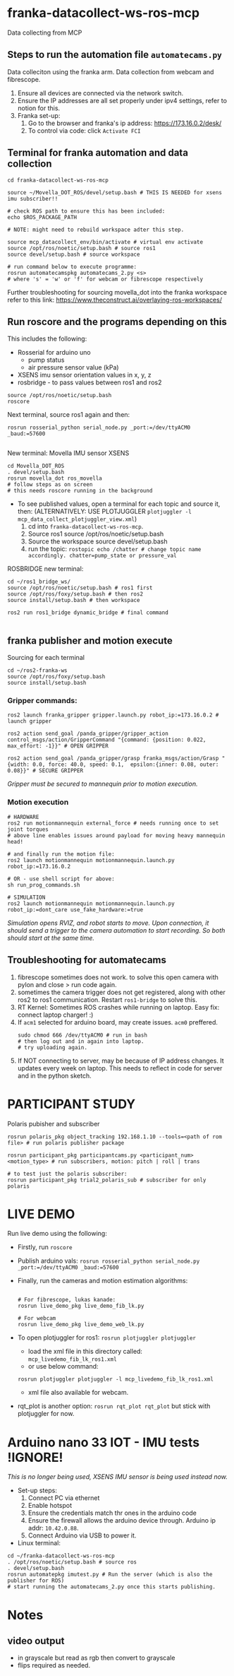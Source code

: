 # franka-datacollect-ws-ros-mcp
Data collecting from MCP 

## Steps to run the automation file `automatecams.py`

Data colleciton using the franka arm. Data collection from webcam and fibrescope. 
1. Ensure all devices are connected via the network switch.
2. Ensure the IP addresses are all set properly under ipv4 settings, refer to notion for this. 
3. Franka set-up:
   1. Go to the browser and franka's ip address: https://173.16.0.2/desk/ 
   2. To control via code: click `Activate FCI`
## Terminal for franka automation and data collection
```
cd franka-datacollect-ws-ros-mcp

source ~/Movella_DOT_ROS/devel/setup.bash # THIS IS NEEDED for xsens imu subscriber!!

# check ROS path to ensure this has been included: 
echo $ROS_PACKAGE_PATH 

# NOTE: might need to rebuild workspace adter this step. 

source mcp_datacollect_env/bin/activate # virtual env activate
source /opt/ros/noetic/setup.bash # source ros1
source devel/setup.bash # source workspace

# run command below to execute programme: 
rosrun automatecamspkg automatecams_2.py <s>
# where 's' = 'w' or 'f' for webcam or fibrescope respectively
``` 

Further troubleshooting for sourcing movella_dot into the franka workspace refer to this link: 
https://www.theconstruct.ai/overlaying-ros-workspaces/ 


## Run roscore and the programs depending on this
This includes the following: 
* Rosserial for arduino uno
  * pump status
  * air pressure sensor value (kPa)
* XSENS imu sensor orientation values in x, y, z
* rosbridge - to pass values between ros1 and ros2

```
source /opt/ros/noetic/setup.bash
roscore
```
Next terminal, source ros1 again and then: 
```
rosrun rosserial_python serial_node.py _port:=/dev/ttyACM0 _baud:=57600


```
New terminal: Movella IMU sensor XSENS
```
cd Movella_DOT_ROS
. devel/setup.bash
rosrun movella_dot ros_movella 
# follow steps as on screen
# this needs roscore running in the background
```
* To see published values, open a terminal for each topic and source it, then: (ALTERNATIVELY: USE PLOTJUGGLER `plotjuggler -l mcp_data_collect_plotjuggler_view.xml`)
    1. cd into `franka-datacollect-ws-ros-mcp`. 
    2. Source ros1 source /opt/ros/noetic/setup.bash
    3. Source the workspace source devel/setup.bash
    4. run the topic: `rostopic echo /chatter # change topic name accordingly. chatter=pump_state or pressure_val`

ROSBRIDGE new terminal: 
```
cd ~/ros1_bridge_ws/
source /opt/ros/noetic/setup.bash # ros1 first
source /opt/ros/foxy/setup.bash # then ros2 
source install/setup.bash # then workspace

ros2 run ros1_bridge dynamic_bridge # final command


```

## franka publisher and motion execute
Sourcing for each terminal
```
cd ~/ros2-franka-ws
source /opt/ros/foxy/setup.bash
source install/setup.bash
```

### Gripper commands: 
```
ros2 launch franka_gripper gripper.launch.py robot_ip:=173.16.0.2 # launch gripper

ros2 action send_goal /panda_gripper/gripper_action control_msgs/action/GripperCommand "{command: {position: 0.022, max_effort: -1}}" # OPEN GRIPPER

ros2 action send_goal /panda_gripper/grasp franka_msgs/action/Grasp "{width: 0.0, force: 40.0, speed: 0.1,  epsilon:{inner: 0.08, outer: 0.08}}" # SECURE GRIPPER
```
*Gripper must be secured to mannequin prior to motion execution.* 


### Motion execution
```
# HARDWARE
ros2 run motionmannequin external_force # needs running once to set joint torques
# above line enables issues around payload for moving heavy mannequin head!

# and finally run the motion file:
ros2 launch motionmannequin motionmannequin.launch.py robot_ip:=173.16.0.2

# OR - use shell script for above: 
sh run_prog_commands.sh

# SIMULATION
ros2 launch motionmannequin motionmannequin.launch.py robot_ip:=dont_care use_fake_hardware:=true
```

*Simulation opens RVIZ, and robot starts to move. Upon connection, it should send a trigger to the camera automation to start recording. So both should start at the same time.* 

## Troubleshooting for automatecams
1. fibrescope sometimes does not work. to solve this open camera with pylon and close > run code again. 
2. sometimes the camera trigger does not get registered, along with other ros2 to ros1 communication. Restart `ros1-bridge` to solve this. 
3. RT Kernel: Sometimes ROS crashes while running on laptop. Easy fix: connect laptop charger! :) 
4. If `acm1` selected for arduino board, may create issues. `acm0` preffered. 
   ```
   sudo chmod 666 /dev/ttyACM0 # run in bash
   # then log out and in again into laptop. 
   # try uploading again. 
   ``` 
5. If NOT connecting to server, may be because of IP address changes. It updates every week on laptop. This needs to reflect in code for server and in the python sketch. 

# PARTICIPANT STUDY
Polaris pubisher and subscriber
 
```
rosrun polaris_pkg object_tracking 192.168.1.10 --tools=<path of rom file> # run polaris publisher package

rosrun participant_pkg participantcams.py <participant_num> <motion_type> # run subscribers, motion: pitch | roll | trans

# to test just the polaris subscriber: 
rosrun participant_pkg trial2_polaris_sub # subscriber for only polaris

```

# LIVE DEMO
Run live demo using the following: 
* Firstly, run `roscore`
* Publish arduino vals:  `rosrun rosserial_python serial_node.py _port:=/dev/ttyACM0 _baud:=57600` 
* Finally, run the cameras and motion estimation algorithms: 
  ```

  # For fibrescope, lukas kanade: 
  rosrun live_demo_pkg live_demo_fib_lk.py

  # For webcam 
  rosrun live_demo_pkg live_demo_web_lk.py

  ```
  
* To open plotjuggler for ros1: `rosrun plotjuggler plotjuggler`
  * load the xml file in this directory called: `mcp_livedemo_fib_lk_ros1.xml`
  * or use below command: 
  ```
  rosrun plotjuggler plotjuggler -l mcp_livedemo_fib_lk_ros1.xml
  ```
  * xml file also available for webcam. 
* rqt_plot is another option: `rosrun rqt_plot rqt_plot` but stick with plotjuggler for now. 

# Arduino nano 33 IOT - IMU tests !IGNORE!
*This is no longer being used, XSENS IMU sensor is being used instead now.*
* Set-up steps: 
  1. Connect PC via ethernet
  2. Enable hotspot
  3. Ensure the credentials match thr ones in the arduino code
  4. Ensure the firewall allows the arduino device through. Arduino ip addr: `10.42.0.88`. 
  5. Connect Arduino via USB to power it. 
* Linux terminal: 
```
cd ~/franka-datacollect-ws-ros-mcp
. /opt/ros/noetic/setup.bash # source ros
. devel/setup.bash
rosrun automatepkg imutest.py # Run the server (which is also the publisher for ROS)
# start running the automatecams_2.py once this starts publishing. 

```

# Notes 
## video output
* in grayscale but read as rgb then convert to grayscale
* flips required as needed. 